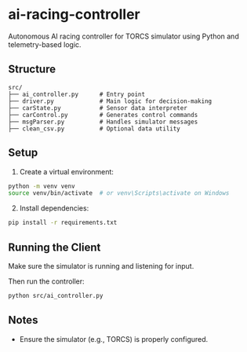 # ai-racing-controller
Autonomous AI racing controller for TORCS simulator using Python and telemetry-based logic.

## Structure
```
src/
├── ai_controller.py      # Entry point
├── driver.py             # Main logic for decision-making
├── carState.py           # Sensor data interpreter
├── carControl.py         # Generates control commands
├── msgParser.py          # Handles simulator messages
├── clean_csv.py          # Optional data utility
```

## Setup

1. Create a virtual environment:
```bash
python -m venv venv
source venv/bin/activate  # or venv\Scripts\activate on Windows
```

2. Install dependencies:
```bash
pip install -r requirements.txt
```

## Running the Client

Make sure the simulator is running and listening for input.

Then run the controller:
```bash
python src/ai_controller.py
```

## Notes

- Ensure the simulator (e.g., TORCS) is properly configured.
